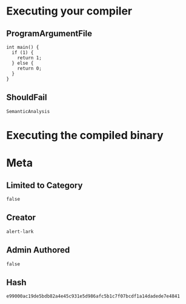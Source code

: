# Executing your compiler

## ProgramArgumentFile

```
int main() {
  if (1) {
    return 1;
  } else {
    return 0;
  }
}
```

## ShouldFail

```
SemanticAnalysis
```

# Executing the compiled binary

# Meta

## Limited to Category

```
false
```

## Creator

```
alert-lark
```

## Admin Authored

```
false
```

## Hash

```
e99000ac19de5bdb82a4e45c931e5d986afc5b1c7f07bcdf1a14dadede7e4841
```

